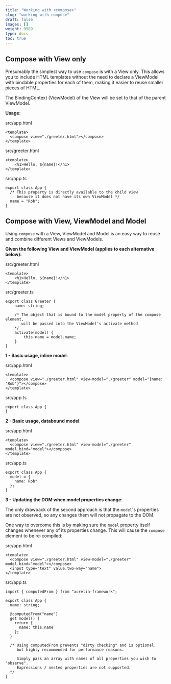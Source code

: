 ```yaml
---
title: "Working with <compose>"
slug: "working-with-compose"
draft: false
images: []
weight: 9989
type: docs
toc: true
---
```


## Compose with View only
Presumably the simplest way to use `compose` is with a View only. This allows you to include HTML templates without the need to declare a ViewModel with bindable properties for each of them, making it easier to reuse smaller pieces of HTML.

The BindingContext (ViewModel) of the View will be set to that of the parent ViewModel.

**Usage**:

src/app.html

    <template>
      <compose view="./greeter.html"></compose>
    </template>

src/greeter.html

    <template>
        <h1>Hello, ${name}!</h1>
    </template>

src/app.ts

    export class App {
      /* This property is directly available to the child view
         because it does not have its own ViewModel */
      name = "Rob"; 
    }



## Compose with View, ViewModel and Model
Using `compose` with a View, ViewModel and Model is an easy way to reuse and combine different Views and ViewModels.

**Given the following View and ViewModel (applies to each alternative below):**

src/greeter.html

    <template>
        <h1>Hello, ${name}!</h1>
    </template>

src/greeter.ts

    export class Greeter {
        name: string;
    
        /* The object that is bound to the model property of the compose element,
           will be passed into the ViewModel's activate method
        */
        activate(model) {
            this.name = model.name;
        }
    }

**1 - Basic usage, inline model**:

src/app.html

    <template>
      <compose view="./greeter.html" view-model="./greeter" model="{name: 'Rob'}"></compose>
    </template>

src/app.ts

    export class App {
    }

**2 - Basic usage, databound model**:

src/app.html

    <template>
      <compose view="./greeter.html" view-model="./greeter" model.bind="model"></compose>
    </template>

src/app.ts

    export class App {
      model = {
        name: Rob"
      };
    }




**3 - Updating the DOM when model properties change**:

The only drawback of the second approach is that the `model`'s properties are not observed, so any changes them will not propagate to the DOM. 

One way to overcome this is by making sure the `model` property itself changes whenever any of its properties change. This will cause the `compose` element to be re-compiled:

src/app.html

    <template>
      <compose view="./greeter.html" view-model="./greeter" model.bind="model"></compose>
      <input type="text" value.two-way="name">
    </template>

src/app.ts

    import { computedFrom } from "aurelia-framework";
    
    export class App {
      name: string;
      
      @computedFrom("name")
      get model() {
        return {
          name: this.name
        };
      }

      /* Using computedFrom prevents "dirty checking" and is optional,
         but highly recommended for performance reasons.

         Simply pass an array with names of all properties you wish to "observe".
         Expressions / nested properties are not supported.
      */
    }

